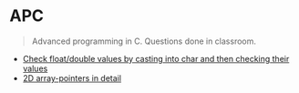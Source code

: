# APC

> Advanced programming in C. Questions done in classroom.

* [Check float/double values by casting into char and then checking their values](./float-double.c)
* [2D array-pointers in detail](./arrayPointer.c)